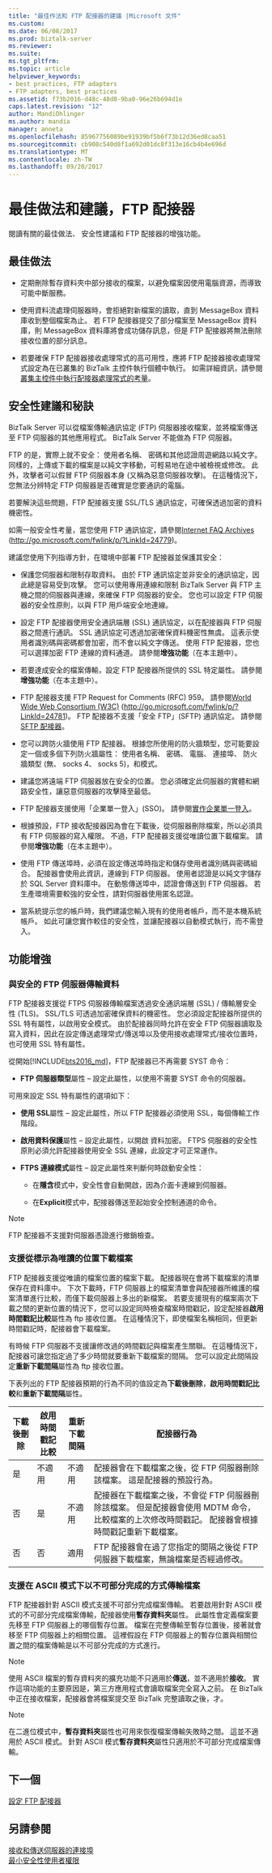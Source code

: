 ```yaml
---
title: "最佳作法和 FTP 配接器的建議 |Microsoft 文件"
ms.custom: 
ms.date: 06/08/2017
ms.prod: biztalk-server
ms.reviewer: 
ms.suite: 
ms.tgt_pltfrm: 
ms.topic: article
helpviewer_keywords:
- best practices, FTP adapters
- FTP adapters, best practices
ms.assetid: f73b2016-d48c-48d8-9ba0-96e26b694d1e
caps.latest.revision: "12"
author: MandiOhlinger
ms.author: mandia
manager: anneta
ms.openlocfilehash: 85967756089be91939bf5b6f73b12d36ed8caa51
ms.sourcegitcommit: cb908c540d8f1a692d01dc8f313e16cb4b4e696d
ms.translationtype: MT
ms.contentlocale: zh-TW
ms.lasthandoff: 09/20/2017
---
```

# <a name="best-practices-and-recommendations-for-the-ftp-adapter"></a>最佳做法和建議，FTP 配接器
閱讀有關的最佳做法、 安全性建議和 FTP 配接器的增強功能。

## <a name="best-practices"></a>最佳做法  
  
-   定期刪除暫存資料夾中部分接收的檔案，以避免檔案因使用電腦資源，而導致可能中斷服務。  
  
-   使用資料流處理伺服器時，會拒絕對新檔案的讀取，直到 MessageBox 資料庫收到整個檔案為止。 若 FTP 配接器提交了部分檔案至 MessageBox 資料庫，則 MessageBox 資料庫將會成功儲存訊息，但是 FTP 配接器將無法刪除接收位置的部分訊息。  
  
-   若要確保 FTP 配接器接收處理常式的高可用性，應將 FTP 配接器接收處理常式設定為在已叢集的 BizTalk 主控件執行個體中執行。 如需詳細資訊，請參閱[叢集主控件中執行配接器處理常式的考量](../core/considerations-for-running-adapter-handlers-within-a-clustered-host1.md)。  

## <a name="security-recommendations-and-tips"></a>安全性建議和秘訣

BizTalk Server 可以從檔案傳輸通訊協定 (FTP) 伺服器接收檔案，並將檔案傳送至 FTP 伺服器的其他應用程式。 BizTalk Server 不能做為 FTP 伺服器。  
  
 FTP 的是，實際上就不安全： 使用者名稱、 密碼和其他認證周遊網路以純文字。 同樣的，上傳或下載的檔案是以純文字移動，可輕易地在途中被檢視或修改。 此外，攻擊者可以假冒 FTP 伺服器本身 (又稱為惡意伺服器攻擊)。 在這種情況下，您無法分辨特定 FTP 伺服器是否確實是您要通訊的電腦。  
  
 若要解決這些問題，FTP 配接器支援 SSL/TLS 通訊協定，可確保透過加密的資料機密性。  
  
 如需一般安全性考量，當您使用 FTP 通訊協定，請參閱[Internet FAQ Archives](http://go.microsoft.com/fwlink/p/?LinkId=24779) (http://go.microsoft.com/fwlink/p/?LinkId=24779)。   
  
 建議您使用下列指導方針，在環境中部署 FTP 配接器並保護其安全：  

- 保護您伺服器和限制存取資料。 由於 FTP 通訊協定並非安全的通訊協定，因此總是容易受到攻擊。 您可以使用專用連線和限制 BizTalk Server 與 FTP 主機之間的伺服器與連線，來確保 FTP 伺服器的安全。 您也可以設定 FTP 伺服器的安全性原則，以與 FTP 用戶端安全地連線。  

- 設定 FTP 配接器使用安全通訊端層 (SSL) 通訊協定，以在配接器與 FTP 伺服器之間進行通訊。 SSL 通訊協定可透過加密確保資料機密性無虞。 這表示使用者識別碼與密碼都會加密，而不會以純文字傳送。 使用 FTP 配接器，您也可以選擇加密 FTP 連線的資料通道。 請參閱**增強功能**（在本主題中）。
  
-   若要達成安全的檔案傳輸，設定 FTP 配接器所提供的 SSL 特定屬性。 請參閱**增強功能**（在本主題中）。 
  
-   FTP 配接器支援 FTP Request for Comments (RFC) 959。 請參閱[World Wide Web Consortium (W3C)](http://go.microsoft.com/fwlink/p/?LinkId=24781) (http://go.microsoft.com/fwlink/p/?LinkId=24781)。 FTP 配接器不支援「安全 FTP」(SFTP) 通訊協定。 請參閱[SFTP 配接器](../core/sftp-adapter.md)。
  
-   您可以跨防火牆使用 FTP 配接器。 根據您所使用的防火牆類型，您可能要設定一個或多個下列防火牆屬性： 使用者名稱、 密碼、 電腦、 連接埠、 防火牆類型 (無、 socks 4、 socks 5)，和模式。  
  
-   建議您將遠端 FTP 伺服器放在安全的位置。 您必須確定此伺服器的實體和網路安全性，讓惡意伺服器的攻擊降至最低。  
  
-   FTP 配接器支援使用「企業單一登入」(SSO)。 請參閱[實作企業單一登入](../core/implementing-enterprise-single-sign-on.md)。  
  
-   根據預設，FTP 接收配接器因為會在下載後，從伺服器刪除檔案，所以必須具有 FTP 伺服器的寫入權限。 不過，FTP 配接器支援從唯讀位置下載檔案。 請參閱**增強功能**（在本主題中）。
  
- 使用 FTP 傳送埠時，必須在設定傳送埠時指定和儲存使用者識別碼與密碼組合。 配接器會使用此資訊，連線到 FTP 伺服器。 使用者認證是以純文字儲存於 SQL Server 資料庫中。 在動態傳送埠中，認證會傳送到 FTP 伺服器。 若生產環境需要較強的安全性，請對伺服器使用匿名認證。  
  
-   當系統提示您的帳戶時，我們建議您輸入現有的使用者帳戶，而不是本機系統帳戶。 如此可讓您實作較佳的安全性，並讓配接器以自動模式執行，而不需登入。  

## <a name="enhancements"></a>功能增強

### <a name="transferring-data-to-and-from-a-secure-ftp-server"></a>與安全的 FTP 伺服器傳輸資料  
 FTP 配接器支援從 FTPS 伺服器傳輸檔案透過安全通訊端層 (SSL) / 傳輸層安全性 (TLS)。 SSL/TLS 可透過加密確保資料的機密性。 您必須設定配接器所提供的 SSL 特有屬性，以啟用安全模式。 由於配接器同時允許在安全 FTP 伺服器讀取及寫入資料，因此在設定傳送處理常式/傳送埠以及使用接收處理常式/接收位置時，也可使用 SSL 特有屬性。  

從開始[!INCLUDE[bts2016_md](../includes/bts2016-md.md)]，FTP 配接器已不再需要 SYST 命令： 

- **FTP 伺服器類型**屬性 – 設定此屬性，以使用不需要 SYST 命令的伺服器。
   
 可用來設定 SSL 特有屬性的選項如下：  

-   **使用 SSL**屬性 – 設定此屬性，所以 FTP 配接器必須使用 SSL，每個傳輸工作階段。  
  
-   **啟用資料保護**屬性 – 設定此屬性，以開啟 資料加密。 FTPS 伺服器的安全性原則必須允許配接器使用安全 SSL 連線，此設定才可正常運作。  
  
-   **FTPS 連線模式**屬性 – 設定此屬性來判斷何時啟動安全性：  
  
    -   在**隱含**模式中，安全性會自動開啟，因為介面卡連線到伺服器。  
  
    -   在**Explicit**模式中，配接器傳送至起始安全控制通道的命令。  
  
> [!NOTE]
>  FTP 配接器不支援對伺服器憑證進行撤銷檢查。  
  
### <a name="support-for-downloading-files-from-locations-marked-as-read-only"></a>支援從標示為唯讀的位置下載檔案  
FTP 配接器支援從唯讀的檔案位置的檔案下載。 配接器現在會將下載檔案的清單保存在資料庫中。 下次下載時，FTP 伺服器上的檔案清單會與配接器所維護的檔案清單進行比較，而僅下載伺服器上多出的新檔案。 若要支援現有的檔案兩次下載之間的更新位置的情況下，您可以設定同時檢查檔案時間戳記，設定配接器**啟用時間戳記比較**屬性為 ftp 接收位置。 在這種情況下，即使檔案名稱相同，但更新時間戳記時，配接器會下載檔案。  
  
 有時候 FTP 伺服器不支援讓修改過的時間戳記與檔案產生關聯。 在這種情況下，配接器可讓您指定過了多少時間就要重新下載檔案的間隔。 您可以設定此間隔設定**重新下載間隔**屬性為 ftp 接收位置。  
  
 下表列出的 FTP 配接器預期的行為不同的值設定為**下載後刪除**，**啟用時間戳記比較**和**重新下載間隔**屬性。  
  
|下載後刪除|啟用時間戳記比較|重新下載間隔|配接器行為|  
|---|---|---|---|  
|是|不適用|不適用|配接器會在下載檔案之後，從 FTP 伺服器刪除該檔案。 這是配接器的預設行為。|  
|否|是|不適用|配接器在下載檔案之後，不會從 FTP 伺服器刪除該檔案。 但是配接器會使用 MDTM 命令，比較檔案的上次修改時間戳記。 配接器會根據時間戳記重新下載檔案。|  
|否|否|適用|FTP 配接器會在過了您指定的間隔之後從 FTP 伺服器下載檔案，無論檔案是否經過修改。|  
  
### <a name="support-for-atomic-file-transfer-in-ascii-mode"></a>支援在 ASCII 模式下以不可部分完成的方式傳輸檔案  
 FTP 配接器針對 ASCII 模式支援不可部分完成檔案傳輸。 若要啟用針對 ASCII 模式的不可部分完成檔案傳輸，配接器使用**暫存資料夾**屬性。 此屬性會定義檔案要先移至 FTP 伺服器上的哪個暫存位置。 檔案在完整傳輸至暫存位置後，接著就會移至 FTP 伺服器上的相關位置。 這裡假設在 FTP 伺服器上的暫存位置與相關位置之間的檔案傳輸是以不可部分完成的方式進行。  
  
> [!NOTE]
>  使用 ASCII 檔案的暫存資料夾的擴充功能不只適用於**傳送**，並不適用於**接收**。 實作這項功能的主要原因是，第三方應用程式會讀取檔案完全寫入之前。 在 BizTalk 中正在接收檔案，配接器會將檔案提交至 BizTalk 完整讀取之後，才。  
  
> [!NOTE]
>  在二進位模式中，**暫存資料夾**屬性也可用來恢復檔案傳輸失敗時之間。 這並不適用於 ASCII 模式。 針對 ASCII 模式**暫存資料夾**屬性只適用於不可部分完成檔案傳輸。  
  
 
## <a name="next"></a>下一個 
[設定 FTP 配接器](../core/configuring-the-ftp-adapter.md)  

## <a name="see-also"></a>另請參閱  
 [接收和傳送伺服器的連接埠](../core/ports-for-the-receive-and-send-servers.md)   
 [最小安全性使用者權限](../core/minimum-security-user-rights.md)
